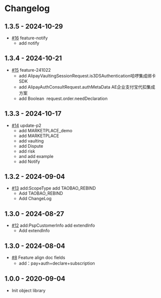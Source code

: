 # Changelog


## 1.3.5 - 2024-10-29
* [#16](https://github.com/alipay/global-open-sdk-python/pull/16)  feature-notify
  - add notify

## 1.3.4 - 2024-10-21
* [#15](https://github.com/alipay/global-open-sdk-python/pull/15)  feature-241022
  - add AlipayVaultingSessionRequest.is3DSAuthentication哈啰集成绑卡SDK
  - add AlipayAuthConsultRequest.authMetaData AE企业支付宝代扣集成方案
  - add Boolean  request.order.needDeclaration
  

## 1.3.3 - 2024-10-17
* [#14](https://github.com/alipay/global-open-sdk-python/pull/14)  update-p2
   * add MARKETPLACE_demo
   * add MARKETPLACE
   * add vaulting
   * add Dispute
   * add risk
   * and add example
   * add Notify

## 1.3.2 - 2024-09-04
* [#13](https://github.com/alipay/global-open-sdk-python/pull/13)  add:ScopeType add TAOBAO_REBIND
   * Add TAOBAO_REBIND
   * Add ChangeLog

## 1.3.0 - 2024-08-27
* [#12](https://github.com/alipay/global-open-sdk-python/pull/12)  add:PspCustomerInfo add extendInfo
   * Add extendInfo

## 1.3.0 - 2024-08-04
* [#8](https://github.com/alipay/global-open-sdk-python/pull/8) Feature align doc fields
   * add：pay+auth+declare+subscription

## 1.0.0 - 2020-09-04
*  Init object library

